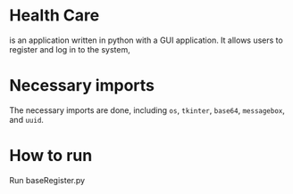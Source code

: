 # Health Care 

is an application written in python with a GUI application.
It allows users to register and log in to the system,

# Necessary imports
The necessary imports are done, including `os`, `tkinter`, `base64`, `messagebox`, and `uuid`.

# How to run
Run baseRegister.py
